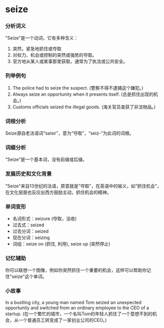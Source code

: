 # seize

### 分析词义

  

"Seize"是一个动词，它有多种含义：

  

1.  突然，紧急地抓住或夺取
2.  对权力、机会或控制的突然或强势的夺取。
3.  官方地从某人或某事那里获取，通常为了执法或公共安全。

  

### 列举例句

  

1.  The police had to seize the suspect. (警察不得不逮捕这个嫌犯。)
2.  Always seize an opportunity when it presents itself. (总是抓住出现的机会。)
3.  Customs officials seized the illegal goods. (海关官员查获了非法物品。)

  

### 词根分析

  

Seize源自老法语词“saisir”，意为“夺取”，“seiz-”为此词的词根。

  

### 词缀分析

  

"Seize"是一个基本词，没有前缀或后缀。

  

### 发展历史和文化背景

  

"Seize"来自13世纪的法语，原意就是"夺取"，在英语中的喻义，如“抓住机会”，在文化层面也反应出西方鼓励主动，抓住机会的精神。

  

### 单词变形

  

*   名词形式：seizure (夺取，没收)
*   过去式：seized
*   过去分词：seized
*   现在分词：seizing
*   词组：seize on (抓住, 利用), seize up (突然停止)

  

### 记忆辅助

  

你可以联想一个图像，例如你突然抓住一个重要的机会，这样可以帮助你记住"seize"这个单词。

  

### 小故事

  

In a bustling city, a young man named Tom seized an unexpected opportunity and switched from an ordinary employee to the CEO of a startup. (在一个繁忙的城市，一个名叫Tom的年轻人抓住了一个意想不到的机会，从一个普通员工转变成了一家创业公司的CEO。)
